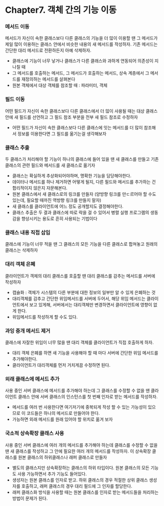 # Chapter7. 객체 간의 기능 이동

### 메서드 이동

메서드가 자신이 속한 클래스보다 다른 클래스의 기능을 더 많이 이용할 땐 그 메서드가 제일 많이 이용하는 클래스 안에서 비슷한 내용의 새 메서드를 작성하자. 기존 메서드는 간단한 대리 메서드로 전환하든지 아예 삭제하자.

- 클래스에 기능이 너무 낳거나 클래스가 다른 클래스와 과하게 연동되어 의존성이 지나칠 때
- 그 메서드를 호출하는 메서드, 그 메서드가 호출하는 메서드, 상속 계층에서 그 메서드를 재정의하는 메서드를 살펴본다
- 원본 객체에서 대상 객체를 참조할 때 : 파라미터, 객체



### 필드 이동

어떤 필드가 자신이 속한 클래스보다 다른 클래스에서 더 많이 사용될 때는 대상 클래스 안에 새 필드를 선언하고 그 필드 참조 부분을 전부 새 필드 참조로 수정하자

- 어떤 필드가 자신이 속한 클래스보다 다른 클래스에 잇는 메서드를 더 많이 참조해서 정보를 이용한다면 그 필드를 옮기는걸 생각해보자



### 클래스 추출

두 클래스가 처리해야 할 기능이 하나의 클래스에 들어 있을 땐 새 클래스를 만들고 기존 클래스의 관련 필드와 메서드를 새 클래스로 옮기자

- 클래스는 확실하게 추상화되어야하며, 명확한 기능을 담당해야한다.
- 데이터나 메서드를 하나 제거하면 어떻게 될지, 다른 필드와 메서드를 추가하는 건 합리적이지 않은지 자문해본다.
- 원본 클래스에서 새 클래스로의 링크를 만들자 (양방향 링크를 만ㄷ르어야 할 수도 있는데, 필요할 때까진 역방향 링크를 만들지 말자)
- 새 클래스를 클라이언트에 어느 정도 공개할지도 결정해야한다. 
- 클래스 추출은 두 결과 클래스에 따로 락을 걸 수 있어서 병렬 실행 프로그램의 생동감을 향상시키는 용도로 흔히 사용되는 기법이다



### 클래스 내용 직접 삽입

클래스에 기능이 너무 적을 땐 그 클래스의 모든 기능을 다른 클래스로 합쳐놓고 원래의 클래스는 삭제하자



### 대리 객체 은폐

클라이언트가 객체의 대리 클래스를 호출할 땐 대리 클래스를 감추는 메서드를 서버에 작성하자

- 캡슐화 : 객체가 시스템의 다른 부분에 대한 정보의 일부만 알 수 있게 은폐하는 것
- 대리객체를 감추고 간단한 위임메서드를 서버에 두어서, 해당 위임 메서드는 클라이언트에서 보고 있게해, 서버에서는 대리객체만 변경하면서 클라이언트에 영향이 없게 한다.
- 위임메서드를 작성하게 할 수도 있다.



### 과잉 중개 메서드 제거

클래스에 자잘한 위임이 너무 많을 땐 대리 객체를 클라이언트가 직접 호출하게 하자.

- 대리 객체 은폐를 하면 새 기능을 사용해야 할 때 마다 서버에 간단한 위임 메서드를 추가해야한다.
- 클라이언트가 대리객체를 먼저 거치게끔 수정하면 된다.



### 외래 클래스에 메서드 추가

사용 중인 서버 클래스에 메서드를 추가해야 하는데 그 클래스를 수정할 수 없을 땐 클라이언트 클래스 안에 서버 클래스의 인스턴스를 첫 번째 인자로 받는 메서드를 작성하자.

- 메서드를 여러 번 사용한다면 여기저기에 중복되게 작성 할 수 있는 가능성이 있으므로 이 코드들은 하나의 메서드로 만들어야 한다.
- 가능하면 외래 메서드를 원래 있어야 할 위치로 옮겨 보자



### 국소적 상속확장 클래스 사용

사용 중인 서버 클래스에 여러 개의 메서드를 추가해야 하는데 클래스를 수정할 수 없을 땐 새 클래스를 작성하고 그 안에 필요한 여러 개의 메서드를 작성하자. 이 상속확장 클래스를 원본 클래스의 하위클래스나 래퍼 클래스로 만들자

- 별도의 클래스지만 상속확장하는 클래스의 하위 타입이다. 원본 클래스의 모든 기능도 사용 가능하면서 추가 기능도 들어있다.
- 생성자는 원본 클래스를 인자로 받고. 하위 클래스의 경우 적절한 상위 클래스 생성자를 호출하고, 래퍼 클래스의 경우 대리 필드에 그 인자를 할당한다.
- 래퍼 클래스화 방식을 사용할 때는 원본 클래스를 인자로 받는 메서드들을 처리하는 방법이 문제가 된다.



